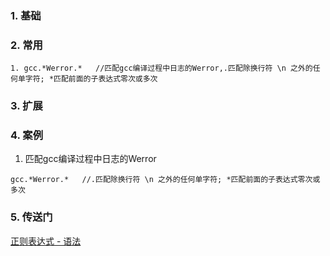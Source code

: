 ### 1. 基础
### 2. 常用
~~~
1. gcc.*Werror.*   //匹配gcc编译过程中日志的Werror,.匹配除换行符 \n 之外的任何单字符; *匹配前面的子表达式零次或多次
~~~
### 3. 扩展
### 4. 案例
1. 匹配gcc编译过程中日志的Werror
~~~
gcc.*Werror.*   //.匹配除换行符 \n 之外的任何单字符; *匹配前面的子表达式零次或多次
~~~
### 5. 传送门
[正则表达式 - 语法](https://www.runoob.com/regexp/regexp-syntax.html)
